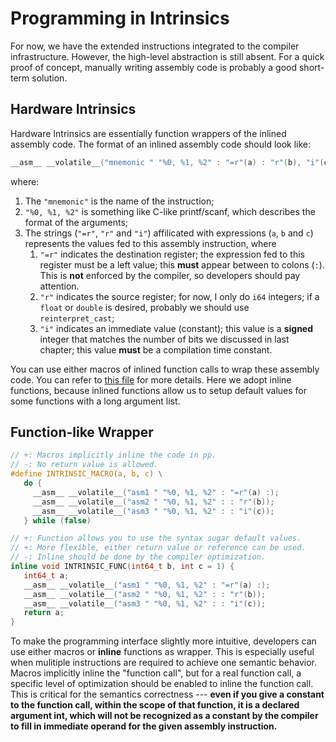 # Programming in Intrinsics

For now, we have the extended instructions integrated to the compiler infrastructure.
However, the high-level abstraction is still absent. For a quick proof of concept, manually
writing assembly code is probably a good short-term solution.

## Hardware Intrinsics

Hardware Intrinsics are essentially function wrappers of the inlined assembly code.
The format of an inlined assembly code should look like:

``` C
__asm__ __volatile__("mnemonic " "%0, %1, %2" : "=r"(a) : "r"(b), "i"(c))
```

where:

1. The `"mnemonic"` is the name of the instruction;
2. `"%0, %1, %2"` is something like C-like printf/scanf, which describes the format of the arguments;
3. The strings (`"=r"`, `"r"` and `"i"`) affilicated with expressions (`a`, `b` and `c`) represents
   the values fed to this assembly instruction, where
   1. `"=r"` indicates the destination register; the expression fed to this register must be a left value;
      this **must** appear between to colons (`:`). This is **not** enforced by the compiler, so developers
      should pay attention.
   2. `"r"` indicates the source register; for now, I only do `i64` integers; if a `float` or `double` is
      desired, probably we should use `reinterpret_cast`;
   3. `"i"` indicates an immediate value (constant); this value is a **signed** integer that matches the number
      of bits we discussed in last chapter; this value **must** be a compilation time constant.


You can use either macros of inlined function calls to wrap these assembly code. You can refer to
[this file](https://github.com/PolyArch/dsa-riscv-ext/blob/master/dsaintrin.h) for more details.
Here we adopt inline functions, because inlined functions allow us to setup default values for
some functions with a long argument list.


## Function-like Wrapper

``` C
// +: Macros implicitly inline the code in pp.
// -: No return value is allowed.
#define INTRINSIC_MACRO(a, b, c) \
   do {
     __asm__ __volatile__("asm1 " "%0, %1, %2" : "=r"(a) :);
     __asm__ __volatile__("asm2 " "%0, %1, %2" : : "r"(b));
     __asm__ __volatile__("asm3 " "%0, %1, %2" : : "i"(c));
   } while (false)
```

``` C
// +: Function allows you to use the syntax sugar default values.
// +: More flexible, either return value or reference can be used.
// -: Inline should be done by the compiler optimization.
inline void INTRINSIC_FUNC(int64_t b, int c = 1) {
   int64_t a;
   __asm__ __volatile__("asm1 " "%0, %1, %2" : "=r"(a) :);
   __asm__ __volatile__("asm2 " "%0, %1, %2" : : "r"(b));
   __asm__ __volatile__("asm3 " "%0, %1, %2" : : "i"(c));
   return a;
}
```


To make the programming interface slightly more intuitive, developers can use either macros or **inline**
functions as wrapper. This is especially useful when mulitiple instructions are required to achieve one
semantic behavior. Macros implicitly inline the "function call", but for a real function call, a specific
level of optimization should be enabled to inline the function call. This is critical for the semantics
correctness --- **even if you give a constant to the function call, within the scope of that function, it
is a declared argument int, which will not be recognized as a constant by the compiler to fill in immediate
operand for the given assembly instruction.**
